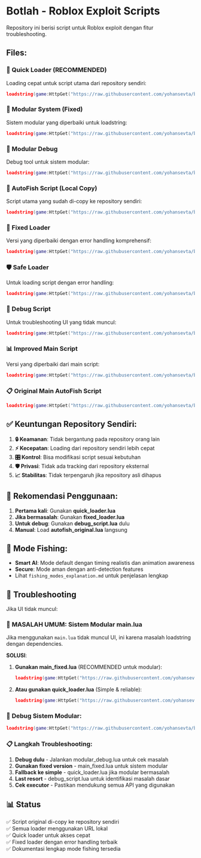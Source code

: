 # Botlah - Roblox Exploit Scripts

Repository ini berisi script untuk Roblox exploit dengan fitur troubleshooting.

## Files:

### 🚀 Quick Loader (RECOMMENDED)
Loading cepat untuk script utama dari repository sendiri:
```lua
loadstring(game:HttpGet("https://raw.githubusercontent.com/yohansevta/botlah/main/quick_loader.lua"))()
```

### 🔧 Modular System (Fixed)
Sistem modular yang diperbaiki untuk loadstring:
```lua
loadstring(game:HttpGet("https://raw.githubusercontent.com/yohansevta/botlah/main/main_fixed.lua"))()
```

### 🧪 Modular Debug
Debug tool untuk sistem modular:
```lua
loadstring(game:HttpGet("https://raw.githubusercontent.com/yohansevta/botlah/main/modular_debug.lua"))()
```

### 🎣 AutoFish Script (Local Copy)
Script utama yang sudah di-copy ke repository sendiri:
```lua
loadstring(game:HttpGet("https://raw.githubusercontent.com/yohansevta/botlah/main/autofish_original.lua"))()
```

### 🔧 Fixed Loader 
Versi yang diperbaiki dengan error handling komprehensif:
```lua
loadstring(game:HttpGet("https://raw.githubusercontent.com/yohansevta/botlah/main/fixed_loader.lua"))()
```

### 🛡️ Safe Loader  
Untuk loading script dengan error handling:
```lua
loadstring(game:HttpGet("https://raw.githubusercontent.com/yohansevta/botlah/main/safe_loader.lua"))()
```

### 🐛 Debug Script
Untuk troubleshooting UI yang tidak muncul:
```lua
loadstring(game:HttpGet("https://raw.githubusercontent.com/yohansevta/botlah/main/debug_script.lua"))()
```

### 📊 Improved Main Script
Versi yang diperbaiki dari main script:
```lua
loadstring(game:HttpGet("https://raw.githubusercontent.com/yohansevta/botlah/main/improved_main.lua"))()
```

### 📋 Original Main AutoFish Script
```lua
loadstring(game:HttpGet("https://raw.githubusercontent.com/yohansevta/botlah/main/main.lua"))()
```

## ✅ Keuntungan Repository Sendiri:

1. **🔒 Keamanan**: Tidak bergantung pada repository orang lain
2. **⚡ Kecepatan**: Loading dari repository sendiri lebih cepat
3. **🎛️ Kontrol**: Bisa modifikasi script sesuai kebutuhan
4. **🛡️ Privasi**: Tidak ada tracking dari repository eksternal
5. **📈 Stabilitas**: Tidak terpengaruh jika repository asli dihapus

## 🎯 Rekomendasi Penggunaan:

1. **Pertama kali**: Gunakan **quick_loader.lua** 
2. **Jika bermasalah**: Gunakan **fixed_loader.lua**
3. **Untuk debug**: Gunakan **debug_script.lua** dulu
4. **Manual**: Load **autofish_original.lua** langsung

## 📖 Mode Fishing:
- **Smart AI**: Mode default dengan timing realistis dan animation awareness
- **Secure**: Mode aman dengan anti-detection features
- Lihat `fishing_modes_explanation.md` untuk penjelasan lengkap

## 🔧 Troubleshooting
Jika UI tidak muncul:

### 🚨 **MASALAH UMUM**: Sistem Modular main.lua
Jika menggunakan `main.lua` tidak muncul UI, ini karena masalah loadstring dengan dependencies.

**SOLUSI**:
1. **Gunakan main_fixed.lua** (RECOMMENDED untuk modular):
   ```lua
   loadstring(game:HttpGet("https://raw.githubusercontent.com/yohansevta/botlah/main/main_fixed.lua"))()
   ```

2. **Atau gunakan quick_loader.lua** (Simple & reliable):
   ```lua
   loadstring(game:HttpGet("https://raw.githubusercontent.com/yohansevta/botlah/main/quick_loader.lua"))()
   ```

### 🧪 **Debug Sistem Modular**:
```lua
loadstring(game:HttpGet("https://raw.githubusercontent.com/yohansevta/botlah/main/modular_debug.lua"))()
```

### 📋 **Langkah Troubleshooting**:
1. **Debug dulu** - Jalankan modular_debug.lua untuk cek masalah
2. **Gunakan fixed version** - main_fixed.lua untuk sistem modular  
3. **Fallback ke simple** - quick_loader.lua jika modular bermasalah
4. **Last resort** - debug_script.lua untuk identifikasi masalah dasar
5. **Cek executor** - Pastikan mendukung semua API yang digunakan

## 📊 Status
✅ Script original di-copy ke repository sendiri  
✅ Semua loader menggunakan URL lokal  
✅ Quick loader untuk akses cepat  
✅ Fixed loader dengan error handling terbaik  
✅ Dokumentasi lengkap mode fishing tersedia